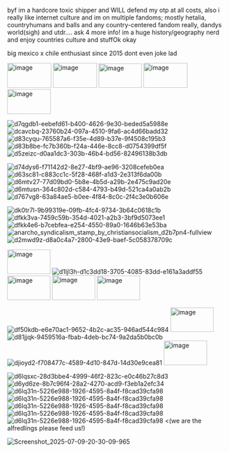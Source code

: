 byf im a hardcore toxic shipper and WILL defend my otp at all costs, also i really like internet culture and im on multiple fandoms; mostly hetalia, countryhumans and balls and any country-centered fandom really, dandys world(sigh) and utdr.... ask 4 more info! im a huge history/geography nerd and enjoy countries culture and stuffOk okay

big mexico x chile enthusiast since 2015 dont even joke lad

<img width="101" height="57" alt="image" src="https://github.com/user-attachments/assets/5a9979c9-cb2a-49ae-9a98-24adf5741cd7" />
<img width="101" height="57" alt="image" src="https://github.com/user-attachments/assets/f21f379d-18c0-48fb-abfd-344981a4cd0d" />
<img width="99" height="56" alt="image" src="https://github.com/user-attachments/assets/160d2611-ca23-45af-b8b3-2612b810158c" />
<img width="101" height="57" alt="image" src="https://github.com/user-attachments/assets/8f6db3d0-751d-4bd7-8c64-daae8665c1ee" />
<img width="100" height="57" alt="image" src="https://github.com/user-attachments/assets/92f51e92-3327-4d1c-9be2-2e1b9bd87a62" />

![d7qgdb1-eebefd61-b400-4626-9e30-beded5a5988e](https://github.com/user-attachments/assets/5b3f1640-b9d6-4214-a986-846da7dc257d)
![dcavcbq-23760b24-097a-4510-9fa6-ac4d66badd32](https://github.com/user-attachments/assets/7563afdf-425a-4b29-967a-9bb081aa7366)
![d83cyqu-765587a6-f35e-4d89-b37e-9f4508c195b3](https://github.com/user-attachments/assets/06f73200-6f36-40da-b7f5-20fa98ba6643)
![d83b8be-fc7b360b-f24a-446e-8cc8-d0754399df5f](https://github.com/user-attachments/assets/ae84c0e2-956a-4393-9fc8-8e7d117c944b)
![d5zeizc-d0aa1dc3-303b-46b4-bd56-82496138b3db](https://github.com/user-attachments/assets/7f86e7e8-d988-4f9e-adf0-4260f947bae3)

![d74dys6-f71142d2-8e27-4bf9-ae96-3208cefeb0ea](https://github.com/user-attachments/assets/7b50986c-a998-4a8a-88ef-9ab14cf6632c)
![d63sc81-c883cc1c-5f28-468f-a1d3-2e313f6da00b](https://github.com/user-attachments/assets/d43ff31a-d732-473f-aa98-2c268d849465)
![d6mtv27-77d09bd0-5b8e-4b5d-a29b-2e475c9ad20e](https://github.com/user-attachments/assets/eedaec3e-bcf9-4533-81c6-517452f802db)
![d6mtusn-364c802d-c584-4793-b49d-521ca4a0ab2b](https://github.com/user-attachments/assets/72f86c32-778c-4f72-aafc-b25b60f35c30)
![d767vg8-63a84ae5-b0ee-4f84-8c0c-2f4c3e0b606e](https://github.com/user-attachments/assets/55b426a8-5d36-45fd-8316-372eb41163f1)

![dk0tr7l-9b99319e-09fb-4fc4-9734-3b64c0618c1b](https://github.com/user-attachments/assets/7fc166a9-d0ef-4f98-8bc1-51d5740c25d3)
![dfkk3va-7459c59b-354d-4021-a2b3-3bf9d5073ee1](https://github.com/user-attachments/assets/e413d7bc-50c7-407f-b272-cc90caa731ad)
![dfkk4e6-b7cebfea-e254-4550-89a0-1646b63e53ba](https://github.com/user-attachments/assets/be083869-d54c-4030-a0e7-82b011b14836)
![anarcho_syndicalism_stamp_by_christiansocialism_d2b7pn4-fullview](https://github.com/user-attachments/assets/4c9d94be-e355-49a0-b1b0-775bcd1e212c)
![d2mwd9z-d8a0c4a7-2800-43e9-baef-5c058378709c](https://github.com/user-attachments/assets/aa1cfdf3-4f79-4111-9723-88a4cef8824e)

<img width="99" height="56" alt="image" src="https://github.com/user-attachments/assets/32b65874-b606-4265-b535-7913f0f00c9a" /> ![d1ljl3h-d1c3dd18-3705-4085-83dd-e161a3addf55](https://github.com/user-attachments/assets/49d8356a-031e-486f-baaa-14783647a354)
<img width="99" height="56" alt="image" src="https://github.com/user-attachments/assets/2c96f2ec-859e-48e1-a698-895a2adf6661" />
<img width="99" height="57" alt="image" src="https://github.com/user-attachments/assets/81c5ed0e-e5ca-452e-9bd7-0cc3874092a4" />
<img width="99" height="56" alt="image" src="https://github.com/user-attachments/assets/ab3e5de5-d029-4a66-82a2-9e4064403e29" />

![df50kdb-e6e70ac1-9652-4b2c-ac35-946ad544c984](https://github.com/user-attachments/assets/2d8e2f4f-5676-4cd7-b9d8-f4382c130e6d)
<img width="99" height="56" alt="image" src="https://github.com/user-attachments/assets/d910d8ab-d17c-4e40-9847-abcf8c1565d6" />
![d81jjqk-9459516a-fbab-4deb-bc74-9a2da5b0bc0b](https://github.com/user-attachments/assets/c28eb14b-be5e-4737-bbc7-5b7e18558a65)
![djioyd2-f708477c-4589-4d10-847d-14d30e9cea81](https://github.com/user-attachments/assets/ddbabbfc-a58e-4494-a581-be8967f8c792)
<img width="99" height="56" alt="image" src="https://github.com/user-attachments/assets/15e80ee7-3224-4c88-9f69-b0e0b713aa6a" />

![d6lqsxc-28d3bbe4-4999-46f2-823c-e0c46b27c8d3](https://github.com/user-attachments/assets/5c055def-5a4f-455e-879b-d27474b15969)
![d6yd6ze-8b7c96f4-28a2-4270-acd9-f3eb1a2efc34](https://github.com/user-attachments/assets/a47fd564-a69a-495b-8a7c-5b67f1bcf6d8)
![d6lq31n-5226e988-1926-4595-8a4f-f8cad39cfa98](https://github.com/user-attachments/assets/12f0d858-8b95-4c58-8202-9ecf7d2ee7cb)
![d6lq31n-5226e988-1926-4595-8a4f-f8cad39cfa98](https://github.com/user-attachments/assets/12f0d858-8b95-4c58-8202-9ecf7d2ee7cb)
![d6lq31n-5226e988-1926-4595-8a4f-f8cad39cfa98](https://github.com/user-attachments/assets/12f0d858-8b95-4c58-8202-9ecf7d2ee7cb)
![d6lq31n-5226e988-1926-4595-8a4f-f8cad39cfa98](https://github.com/user-attachments/assets/12f0d858-8b95-4c58-8202-9ecf7d2ee7cb)
![d6lq31n-5226e988-1926-4595-8a4f-f8cad39cfa98](https://github.com/user-attachments/assets/12f0d858-8b95-4c58-8202-9ecf7d2ee7cb)
<(we are the alfredlings please feed us!)


![Screenshot_2025-07-09-20-30-09-965](https://github.com/user-attachments/assets/fab9db51-7556-4c10-a252-32d27b4ad76a)
